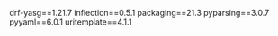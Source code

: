 drf-yasg==1.21.7
inflection==0.5.1
packaging==21.3
pyparsing==3.0.7
pyyaml==6.0.1
uritemplate==4.1.1